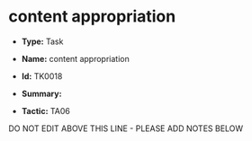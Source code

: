 # content appropriation

* **Type:** Task

* **Name:** content appropriation

* **Id:** TK0018

* **Summary:** 

* **Tactic:** TA06

DO NOT EDIT ABOVE THIS LINE - PLEASE ADD NOTES BELOW